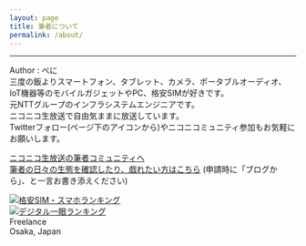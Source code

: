 ```yaml
---
layout: page
title: 筆者について
permalink: /about/
---
```

---
Author : べに  
三度の飯よりスマートフォン、タブレット、カメラ、ポータブルオーディオ、IoT機器等のモバイルガジェットやPC、格安SIMが好きです。  
元NTTグループのインフラシステムエンジニアです。  
ニコニコ生放送で自由気ままに放送しています。  
Twitterフォロー(ページ下のアイコンから)やニコニコミュニティ参加もお気軽にお願いします。    
  
[ニコニコ生放送の筆者コミュニティへ](http://com.nicovideo.jp/community/co1136215/)  
[筆者の日々の生態を確認したり、戯れたい方はこちら](https://com.nicovideo.jp/community/co1279918) (申請時に「ブログから」、と一言お書き添えください)  

[<img src="https://blog.with2.net/img/banner/c/banner_1/br_c_1081_1.gif" title="格安SIM・スマホランキング">](//blog.with2.net/link/?1941652:1081)  
[<img src="https://blog.with2.net/img/banner/c/banner_1/br_c_1918_1.gif" title="デジタル一眼ランキング">](//blog.with2.net/link/?1941652:1918)  
Freelance  
Osaka, Japan
